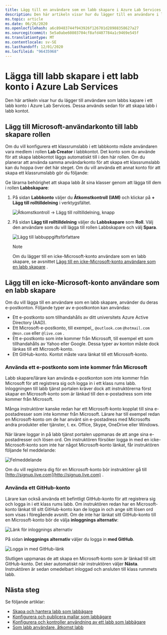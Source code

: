 ```yaml
---
title: Lägg till en användare som en labb skapare i Azure Lab Services
description: Den här artikeln visar hur du lägger till en användare i labb skaparen-rollen för ett labb konto i Azure Lab Services. Labb skapare kan skapa labb i det här labb kontot.
ms.topic: article
ms.date: 06/26/2020
ms.openlocfilehash: a6c89483744f943926f126701d28988358627a27
ms.sourcegitcommit: 5e5a0abe60803704cf8afd407784a1c9469e545f
ms.translationtype: MT
ms.contentlocale: sv-SE
ms.lasthandoff: 12/01/2020
ms.locfileid: "96435968"
---
```

# <a name="add-lab-creators-to-a-lab-account-in-azure-lab-services"></a>Lägga till labb skapare i ett labb konto i Azure Lab Services
Den här artikeln visar hur du lägger till användare som labbs kapare i ett labb konto i Azure Lab Services. Dessa används sedan för att skapa labb i labb kontot. 

## <a name="add-microsoft-user-account-to-lab-creator-role"></a>Lägg till Microsoft-användarkonto till labb skapare rollen
Om du vill konfigurera ett klassrumslabb i ett labbkonto måste användaren vara medlem i rollen **Lab Creator** i labbkontot. Det konto som du använde för att skapa labbkontot läggs automatiskt till i den här rollen. Om du planerar att använda samma användarkonto för att skapa ett klassrumslabb kan du hoppa över det här steget. Om du vill använda ett annat konto för att skapa ett klassrumslabb gör du följande: 

Ge lärarna behörighet att skapa labb åt sina klasser genom att lägga till dem i rollen **Labbskapare**:

1. På sidan **Labbkonto** väljer du **Åtkomstkontroll (IAM)** och klickar på **+ Lägg till rolltilldelning** i verktygsfältet. 

    ![Åtkomstkontroll -> Lägg till rolltilldelning, knapp](./media/tutorial-setup-lab-account/add-role-assignment-button.png)
1. På sidan **Lägg till rolltilldelning** väljer du **Labbskapare** som **Roll**. Välj den användare som du vill lägga till rollen Labbskapare och välj **Spara**. 

    ![Lägg till labbuppgiftsförfattare](./media/tutorial-setup-lab-account/add-lab-creator.png)

    > [!NOTE]
    > Om du lägger till en icke-Microsoft-konto användare som en labb skapare, se avsnittet [Lägg till en icke-Microsoft-konto användare som en labb skapare](#add-a-non-microsoft-account-user-as-a-lab-creator) . 

## <a name="add-a-non-microsoft-account-user-as-a-lab-creator"></a>Lägg till en icke-Microsoft-konto användare som en labb skapare
Om du vill lägga till en användare som en labb skapare, använder du deras e-postkonton. Följande typer av e-postkonton kan användas:

- Ett e-postkonto som tillhandahålls av ditt universitets Azure Active Directory (AAD).
- Ett Microsoft-e-postkonto, till exempel,, `@outlook.com` `@hotmail.com` `@msn.com` eller `@live.com` .
- Ett e-postkonto som inte kommer från Microsoft, till exempel ett som tillhandahålls av Yahoo eller Google. Dessa typer av konton måste dock länkas till ett Microsoft-konto.
- Ett GitHub-konto. Kontot måste vara länkat till ett Microsoft-konto.

### <a name="using-a-non-microsoft-email-account"></a>Använda ett e-postkonto som inte kommer från Microsoft
Labb skapare/lärare kan använda e-postkonton som inte kommer från Microsoft för att registrera sig och logga in i ett klass rums labb.  Inloggningen till labb tjänst portalen kräver dock att instruktörerna först skapar en Microsoft-konto som är länkad till den e-postadress som inte kommer från Microsoft.

Många instruktörer kanske redan har ett Microsoft-konto kopplat till sina e-postadresser som inte kommer från Microsoft. Lärare har till exempel redan en Microsoft-konto om de har använt sin e-postadress med Microsofts andra produkter eller tjänster, t. ex. Office, Skype, OneDrive eller Windows.  

När lärare loggar in på labb tjänst portalen uppmanas de att ange sina e-postadresser och lösen ord. Om instruktören försöker logga in med en icke-Microsoft-konto som inte har något Microsoft-konto länkat, får instruktören följande fel meddelande: 

![Felmeddelande](./media/how-to-configure-student-usage/cant-find-account.png)

Om du vill registrera dig för en Microsoft-konto bör instruktörer gå till [http://signup.live.com](http://signup.live.com) .  


### <a name="using-a-github-account"></a>Använda ett GitHub-konto
Lärare kan också använda ett befintligt GitHub-konto för att registrera sig och logga in i ett klass rums labb. Om instruktören redan har en Microsoft-konto länkat till sitt GitHub-konto kan de logga in och ange sitt lösen ord som visas i föregående avsnitt. Om de inte har länkat sitt GitHub-konto till en Microsoft-konto bör de välja **inloggnings alternativ**:

![Länk för inloggnings alternativ](./media/how-to-configure-student-usage/signin-options.png)

På sidan **inloggnings alternativ** väljer du logga in **med GitHub**.

![Logga in med GitHub-länk](./media/how-to-configure-student-usage/signin-github.png)

Slutligen uppmanas de att skapa en Microsoft-konto som är länkad till sitt GitHub-konto. Det sker automatiskt när instruktören väljer **Nästa**.  Instruktören är sedan omedelbart inloggad och ansluten till klass rummets labb.


## <a name="next-steps"></a>Nästa steg
Se följande artiklar:

- [Skapa och hantera labb som labbägare](how-to-manage-classroom-labs.md)
- [Konfigurera och publicera mallar som labbägare](how-to-create-manage-template.md)
- [Konfigurera och kontroller användning av ett labb som labbägare](how-to-configure-student-usage.md)
- [Som labb användare, åtkomst labb](how-to-use-classroom-lab.md)
